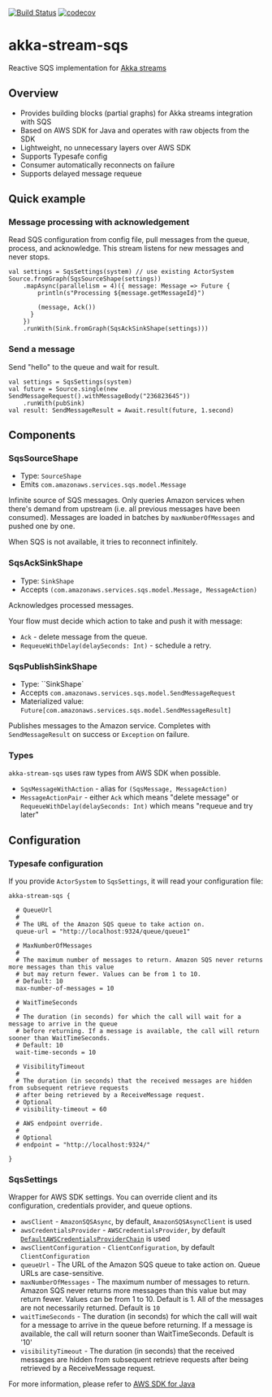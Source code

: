 [![Build Status](https://travis-ci.org/s12v/akka-stream-sqs.svg?branch=master)](https://travis-ci.org/s12v/akka-stream-sqs)
[![codecov](https://codecov.io/gh/s12v/akka-stream-sqs/branch/master/graph/badge.svg)](https://codecov.io/gh/s12v/akka-stream-sqs)

# akka-stream-sqs

Reactive SQS implementation for [Akka streams](http://doc.akka.io/docs/akka/current/scala/stream/)

## Overview

- Provides building blocks (partial graphs) for Akka streams integration with SQS
- Based on AWS SDK for Java and operates with raw objects from the SDK
- Lightweight, no unnecessary layers over AWS SDK
- Supports Typesafe config
- Consumer automatically reconnects on failure
- Supports delayed message requeue

## Quick example

### Message processing with acknowledgement

Read SQS configuration from config file, pull messages from the queue, process, and acknowledge.
This stream listens for new messages and never stops.

```
val settings = SqsSettings(system) // use existing ActorSystem
Source.fromGraph(SqsSourceShape(settings))
	.mapAsync(parallelism = 4)({ message: Message => Future {
		println(s"Processing ${message.getMessageId}")

		(message, Ack())
	  }
	})
	.runWith(Sink.fromGraph(SqsAckSinkShape(settings)))
```

### Send a message

Send "hello" to the queue and wait for result.

```
val settings = SqsSettings(system)
val future = Source.single(new SendMessageRequest().withMessageBody("236823645"))
	.runWith(pubSink)
val result: SendMessageResult = Await.result(future, 1.second)	
```

## Components

### SqsSourceShape

- Type: `SourceShape`
- Emits `com.amazonaws.services.sqs.model.Message`

Infinite source of SQS messages.
Only queries Amazon services when there's demand from upstream (i.e. all previous messages have been consumed).
Messages are loaded in batches by `maxNumberOfMessages` and pushed one by one.

When SQS is not available, it tries to reconnect infinitely.


### SqsAckSinkShape

- Type: `SinkShape`
- Accepts `(com.amazonaws.services.sqs.model.Message, MessageAction)`

Acknowledges processed messages.

Your flow must decide which action to take and push it with message:
- `Ack` - delete message from the queue.
- `RequeueWithDelay(delaySeconds: Int)` - schedule a retry.


### SqsPublishSinkShape

- Type: ``SinkShape`
- Accepts `com.amazonaws.services.sqs.model.SendMessageRequest`
- Materialized value: `Future[com.amazonaws.services.sqs.model.SendMessageResult]`

Publishes messages to the Amazon service.
Completes with `SendMessageResult` on success or `Exception` on failure.


### Types

`akka-stream-sqs` uses raw types from AWS SDK when possible.  

- `SqsMessageWithAction` - alias for `(SqsMessage, MessageAction)`
- `MessageActionPair` - either `Ack` which means "delete message"
                        or `RequeueWithDelay(delaySeconds: Int)` which means "requeue and try later"


## Configuration

### Typesafe configuration

If you provide `ActorSystem` to `SqsSettings`, it will read your configuration file:

```
akka-stream-sqs {

  # QueueUrl
  #
  # The URL of the Amazon SQS queue to take action on.
  queue-url = "http://localhost:9324/queue/queue1"

  # MaxNumberOfMessages
  #
  # The maximum number of messages to return. Amazon SQS never returns more messages than this value
  # but may return fewer. Values can be from 1 to 10.
  # Default: 10
  max-number-of-messages = 10

  # WaitTimeSeconds
  #
  # The duration (in seconds) for which the call will wait for a message to arrive in the queue
  # before returning. If a message is available, the call will return sooner than WaitTimeSeconds.
  # Default: 10
  wait-time-seconds = 10

  # VisibilityTimeout
  #
  # The duration (in seconds) that the received messages are hidden from subsequent retrieve requests
  # after being retrieved by a ReceiveMessage request.
  # Optional
  # visibility-timeout = 60

  # AWS endpoint override.
  #
  # Optional
  # endpoint = "http://localhost:9324/"

}
```

### SqsSettings

Wrapper for AWS SDK settings. You can override client and its configuration, credentials provider, and queue options.

 - `awsClient` - `AmazonSQSAsync`, by default, `AmazonSQSAsyncClient` is used
 - `awsCredentialsProvider` - `AWSCredentialsProvider`, by default [`DefaultAWSCredentialsProviderChain`](http://docs.aws.amazon.com/AWSJavaSDK/latest/javadoc/com/amazonaws/auth/DefaultAWSCredentialsProviderChain.html)
                              is used
 - `awsClientConfiguration` - `ClientConfiguration`, by default `ClientConfiguration`
 - `queueUrl` - The URL of the Amazon SQS queue to take action on. Queue URLs are case-sensitive.
 - `maxNumberOfMessages` - The maximum number of messages to return. Amazon SQS never returns more messages than this value but may return fewer.
 						   Values can be from 1 to 10. Default is 1. All of the messages are not necessarily returned. Default is `10`
 - `waitTimeSeconds` - The duration (in seconds) for which the call will wait for a message to arrive in the queue before returning.
                       If a message is available, the call will return sooner than WaitTimeSeconds. Default is '10'
 - `visibilityTimeout` - The duration (in seconds) that the received messages are hidden from subsequent retrieve
                         requests after being retrieved by a ReceiveMessage request.

For more information, please refer to [AWS SDK for Java](http://docs.aws.amazon.com/AWSJavaSDK/latest/javadoc/overview-summary.html)

